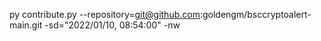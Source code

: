 py contribute.py --repository=git@github.com:goldengm/bsccryptoalert-main.git -sd="2022/01/10, 08:54:00" -nw